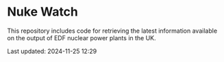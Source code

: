 # Nuke Watch

This repository includes code for retrieving the latest information available on the output of EDF nuclear power plants in the UK.

Last updated: 2024-11-25 12:29